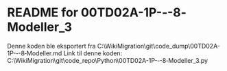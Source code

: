 # README for 00TD02A-1P-‐-8‐Modeller_3
Denne koden ble eksportert fra C:\WikiMigration\git\code_dump\00TD02A-1P-‐-8‐Modeller.md
Link til denne koden: C:\WikiMigration\git\code_repo\Python\00TD02A-1P-‐-8‐Modeller_3.py
